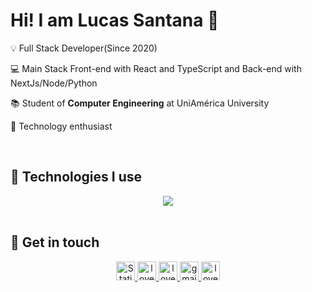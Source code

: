 # Hi! I am Lucas Santana 👋

<p>💡 Full Stack Developer(Since 2020)</p>
<p>💻 Main Stack Front-end with React and TypeScript and Back-end with NextJs/Node/Python</p>
<p>📚 Student of <b>Computer Engineering</b> at UniAmérica University</p>
<p>👾 Technology enthusiast</p>
<br>

<!-- ## 📈 GitHub Stats

<div align="center">   
  <img height="180em" src="https://github-readme-stats-eight-theta.vercel.app/api?username=love-quinn&show_icons=true&theme=dark&include_all_commits=true&count_private=true"/>
<br> -->

## 📡 Technologies I use

<div align="center">
      <a href="https://skillicons.dev">
          <img src="https://skillicons.dev/icons?i=html,css,js,ts,python,react,next,prisma,tailwind,figma&perline=14" />
      </a>
</div>
<br>

## 📲 Get in touch

<p align="center">
    <a href="https://love-quinn.github.io/" target="blank">
        <img src="https://img.shields.io/badge/PORTFOLIO-brightgreen?style=for-the-badge&logo=safari&labelColor=%23000&color=%23000" alt="Static Badge" height="30" />
    </a>
    <a href="https://www.youtube.com/@love-quinn-dev" target="blank">
        <img src="https://img.shields.io/badge/youtube-EA4335.svg?style=for-the-badge&logo=youtube&logoColor=white" alt="love-quinn" height="30" />
    </a>
    <a href="https://www.linkedin.com/in/love-quinn-dev/" target="blank">
        <img src="https://img.shields.io/badge/linkedin-%231DA1F2.svg?style=for-the-badge&logo=linkedin&logoColor=white" alt="love-quinn" height="30" />
    </a>
    <a href="mailto:lucaslucal75@gmail.com" target="blank">
        <img src="https://img.shields.io/badge/gmail-EA4335.svg?style=for-the-badge&logo=gmail&logoColor=white" alt="gmail" height="30" />
    </a>
    <a href="https://wa.me/+5511972217590" target="blank">
        <img src="https://img.shields.io/badge/whatsapp-4B7F1.svg?style=for-the-badge&logo=whatsapp&logoColor=white" alt="love-quinn" height="30" />
    </a>
</p>

<br>

<!--
**rhaissabg/love-quinn** is a ✨ _special_ ✨ repository because its `README.md` (this file) appears on your GitHub profile.

Here are some ideas to get you started:

- 🔭 I’m currently working on ...
- 🌱 I’m currently learning ...
- 👯 I’m looking to collaborate on ...
- 🤔 I’m looking for help with ...
- 💬 Ask me about ...
- 📫 How to reach me: ...
- 😄 Pronouns: ...
- ⚡ Fun fact: ...
-->
